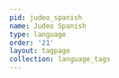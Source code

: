 ```yaml
---
pid: judeo_spanish
name: Judeo Spanish
type: language
order: '21'
layout: tagpage
collection: language_tags
---
```

